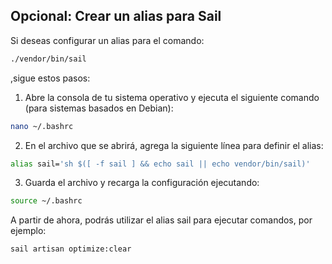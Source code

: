 ## Opcional: Crear un alias para Sail

Si deseas configurar un alias para el comando:

```bash
./vendor/bin/sail
```
,sigue estos pasos:

1. Abre la consola de tu sistema operativo y ejecuta el siguiente comando (para sistemas basados en Debian):

```bash
nano ~/.bashrc
```

2. En el archivo que se abrirá, agrega la siguiente línea para definir el alias:

```bash
alias sail='sh $([ -f sail ] && echo sail || echo vendor/bin/sail)'
```

3. Guarda el archivo y recarga la configuración ejecutando:

```bash
source ~/.bashrc
```

A partir de ahora, podrás utilizar el alias sail para ejecutar comandos, por ejemplo:

```bash
sail artisan optimize:clear
```
